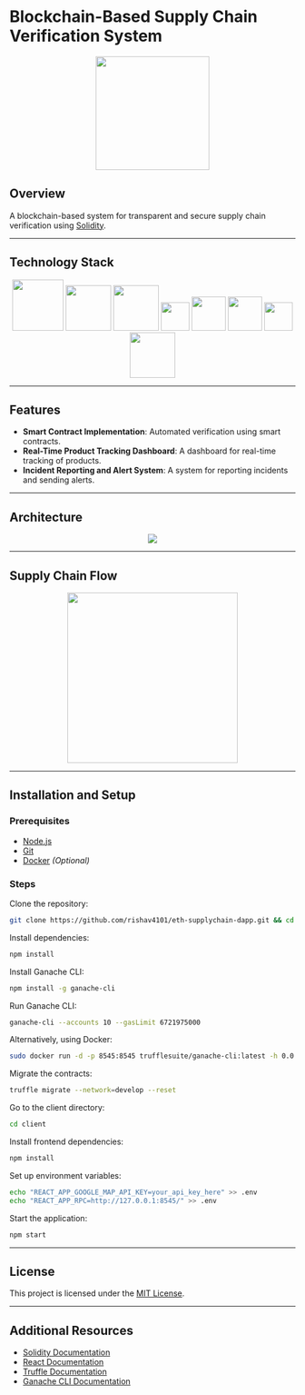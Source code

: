 # Blockchain-Based Supply Chain Verification System

<p align="center">
  <img src="https://github.com/rishav4101/eth-supplychain-dapp/blob/main/images/logo.png" width="200">
</p>

## Overview
A blockchain-based system for transparent and secure supply chain verification using [Solidity](https://docs.soliditylang.org/en/v0.8.4/).

---

## Technology Stack

<p align="center">
  <img src="https://github.com/rishav4101/eth-supplychain-dapp/blob/main/images/ganachetrans.png" width="90">
  <img src="https://github.com/rishav4101/eth-supplychain-dapp/blob/main/images/Solidity.svg" width="80">
  <img src="https://github.com/rishav4101/eth-supplychain-dapp/blob/main/images/react.png" width="80">
  <img src="https://github.com/rishav4101/eth-supplychain-dapp/blob/main/images/trufflenew.png" width="50">
  <img src="https://github.com/rishav4101/eth-supplychain-dapp/blob/main/images/web3.jpg" width="60">
  <img src="https://github.com/rishav4101/eth-supplychain-dapp/blob/main/images/mat.png" width="60">
  <img src="https://github.com/rishav4101/eth-supplychain-dapp/blob/main/images/express.svg" width="50">
  <img src="https://github.com/rishav4101/eth-supplychain-dapp/blob/main/images/nginx.png" width="80">
</p>

---

## Features
- **Smart Contract Implementation**: Automated verification using smart contracts.
- **Real-Time Product Tracking Dashboard**: A dashboard for real-time tracking of products.
- **Incident Reporting and Alert System**: A system for reporting incidents and sending alerts.

---

## Architecture

<p align="center">  
    <img src="https://github.com/rishav4101/eth-supplychain-dapp/blob/main/images/architecturefinal.png?raw=true">  
</p>

---

## Supply Chain Flow

<p align="center">  
    <img src="https://github.com/rishav4101/eth-supplychain-dapp/blob/main/images/flow.png" width="300">  
</p>

---

## Installation and Setup

### Prerequisites
- [Node.js](https://nodejs.org/)
- [Git](https://git-scm.com/)
- [Docker](https://www.docker.com/) *(Optional)*

### Steps
Clone the repository:
```bash
git clone https://github.com/rishav4101/eth-supplychain-dapp.git && cd eth-supplychain-dapp
```

Install dependencies:
```bash
npm install
```

Install Ganache CLI:
```bash
npm install -g ganache-cli
```

Run Ganache CLI:
```bash
ganache-cli --accounts 10 --gasLimit 6721975000
```

Alternatively, using Docker:
```bash
sudo docker run -d -p 8545:8545 trufflesuite/ganache-cli:latest -h 0.0.0.0 --accounts 10 --gasLimit 6721975000
```

Migrate the contracts:
```bash
truffle migrate --network=develop --reset
```

Go to the client directory:
```bash
cd client
```

Install frontend dependencies:
```bash
npm install
```

Set up environment variables:
```bash
echo "REACT_APP_GOOGLE_MAP_API_KEY=your_api_key_here" >> .env
echo "REACT_APP_RPC=http://127.0.0.1:8545/" >> .env
```

Start the application:
```bash
npm start
```

---

## License
This project is licensed under the [MIT License](https://opensource.org/licenses/MIT).

---

## Additional Resources
- [Solidity Documentation](https://docs.soliditylang.org/en/v0.8.4/)
- [React Documentation](https://reactjs.org/docs/getting-started.html)
- [Truffle Documentation](https://www.trufflesuite.com/docs/truffle/reference/configuration)
- [Ganache CLI Documentation](https://www.trufflesuite.com/docs/ganache/overview)


